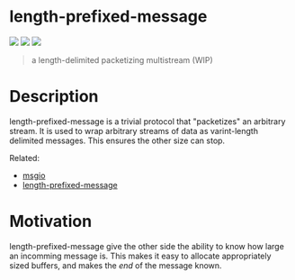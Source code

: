length-prefixed-message
=======================

[![](https://img.shields.io/badge/made%20by-Protocol%20Labs-blue.svg?style=flat-square)](http://ipn.io) [![](https://img.shields.io/badge/project-IPFS-blue.svg?style=flat-square)](http://ipfs.io/) [![](https://img.shields.io/badge/freenode-%23ipfs-blue.svg?style=flat-square)](http://webchat.freenode.net/?channels=%23ipfs)

> a length-delimited packetizing multistream (WIP)

# Description

length-prefixed-message is a trivial protocol that "packetizes" an arbitrary stream. It is used to wrap arbitrary streams of data as varint-length delimited messages. This ensures the other size can stop.

Related:
- [msgio](https://github.com/jbenet/go-msgio)
- [length-prefixed-message](https://www.npmjs.com/package/length-prefixed-message)

# Motivation

length-prefixed-message give the other side the ability to know how large an incomming message is. This makes it easy to allocate appropriately sized buffers, and makes the _end_ of the message known.
